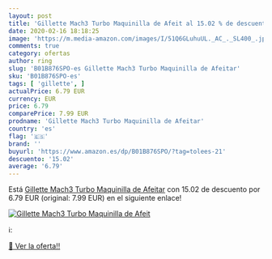 ```yaml
---
layout: post
title: 'Gillette Mach3 Turbo Maquinilla de Afeit al 15.02 % de descuento'
date: 2020-02-16 18:18:25
image: 'https://m.media-amazon.com/images/I/51Q6GLuhuUL._AC_._SL400_.jpg'
comments: true
category: ofertas
author: ring
slug: 'B01B876SPO-es Gillette Mach3 Turbo Maquinilla de Afeitar'
sku: 'B01B876SPO-es'
tags: [ 'gillette', ]
actualPrice: 6.79 EUR
currency: EUR
price: 6.79
comparePrice: 7.99 EUR
prodname: 'Gillette Mach3 Turbo Maquinilla de Afeitar'
country: 'es'
flag: '🇪🇸'
brand: ''
buyurl: 'https://www.amazon.es/dp/B01B876SPO/?tag=tolees-21'
descuento: '15.02'
average: '6.79'
---
```


Está [Gillette Mach3 Turbo Maquinilla de Afeitar](https://www.amazon.es/dp/B01B876SPO/?tag=tolees-21) con 15.02 de descuento por 6.79 EUR (original: 7.99 EUR) en el siguiente enlace!

[![Gillette Mach3 Turbo Maquinilla de Afeit](https://m.media-amazon.com/images/I/51Q6GLuhuUL._AC_._SL400_.jpg)](https://www.amazon.es/dp/B01B876SPO/?tag=tolees-21)

ℹ️:


[🛒 Ver la oferta!!](https://www.amazon.es/dp/B01B876SPO/?tag=tolees-21)
